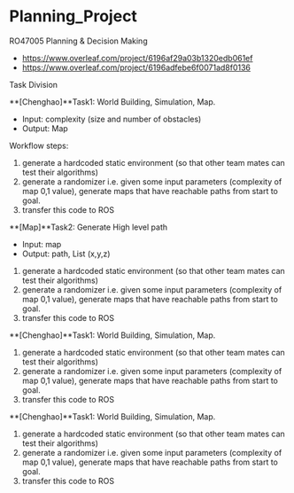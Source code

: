 # Planning_Project
RO47005 Planning &amp; Decision Making


* https://www.overleaf.com/project/6196af29a03b1320edb061ef
* https://www.overleaf.com/project/6196adfebe6f0071ad8f0136



Task Division

 **[Chenghao]**Task1: World Building, Simulation, Map.
 <ul>
  <li>Input: complexity (size and number of obstacles)</li>
  <li>Output: Map</li>
</ul>
Workflow steps:
<ol>
  <li>generate a hardcoded static environment (so that other team mates can test their algorithms)</li>
  <li>generate a randomizer i.e.  given some input parameters (complexity of map 0,1 value), generate maps that have reachable paths from start to goal.</li>
  <li>transfer this code to ROS</li>
</ol>


 **[Map]**Task2: Generate High level path 
<ul>
  <li>Input: map</li>
  <li>Output: path, List (x,y,z)</li>
</ul>
<ol>
  <li>generate a hardcoded static environment (so that other team mates can test their algorithms)</li>
  <li>generate a randomizer i.e.  given some input parameters (complexity of map 0,1 value), generate maps that have reachable paths from start to goal.</li>
  <li>transfer this code to ROS</li>
</ol>



 **[Chenghao]**Task1: World Building, Simulation, Map.
<ol>
  <li>generate a hardcoded static environment (so that other team mates can test their algorithms)</li>
  <li>generate a randomizer i.e.  given some input parameters (complexity of map 0,1 value), generate maps that have reachable paths from start to goal.</li>
  <li>transfer this code to ROS</li>
</ol>


 **[Chenghao]**Task1: World Building, Simulation, Map.
<ol>
  <li>generate a hardcoded static environment (so that other team mates can test their algorithms)</li>
  <li>generate a randomizer i.e.  given some input parameters (complexity of map 0,1 value), generate maps that have reachable paths from start to goal.</li>
  <li>transfer this code to ROS</li>
</ol>
